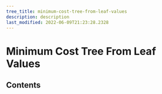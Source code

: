 ```yaml
---
tree_title: minimum-cost-tree-from-leaf-values
description: description
last_modified: 2022-06-09T21:23:28.2328
---
```


# Minimum Cost Tree From Leaf Values

## Contents
